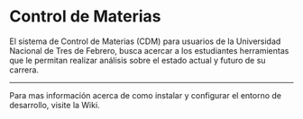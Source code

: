 Control de Materias
===================

El sistema de Control de Materias (CDM) para usuarios de la Universidad Nacional de Tres de Febrero, busca acercar a los estudiantes herramientas que le permitan realizar análisis sobre el estado actual y futuro de su carrera.

---

Para mas información acerca de como instalar y configurar el entorno de desarrollo, visite la Wiki.